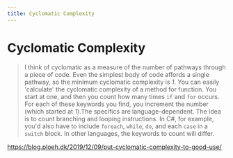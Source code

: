 ```yaml
---
title: Cyclomatic Complexity
---
```


# Cyclomatic Complexity

> I think of cyclomatic as a measure of the number of pathways through a piece of code. Even the simplest body of code affords a single pathway, so the minimum cyclomatic complexity is *1*. You can easily 'calculate' the cyclomatic complexity of a method for function. You start at one, and then you count how many times `if` and `for` occurs. For each of these keywords you find, you increment the number (which started at *1*).The specifics are language-dependent. The idea is to count branching and looping instructions. In C#, for example, you'd also have to include `foreach`, `while`, `do`, and each `case` in a `switch` block. In other languages, the keywords to count will differ.


https://blog.ploeh.dk/2019/12/09/put-cyclomatic-complexity-to-good-use/
